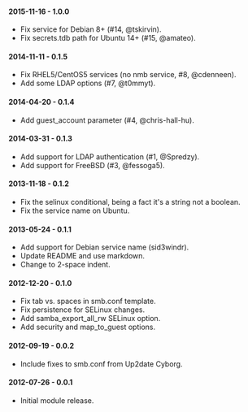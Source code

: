 #### 2015-11-16 - 1.0.0
* Fix service for Debian 8+ (#14, @tskirvin).
* Fix secrets.tdb path for Ubuntu 14+ (#15, @amateo).

#### 2014-11-11 - 0.1.5
* Fix RHEL5/CentOS5 services (no nmb service, #8, @cdenneen).
* Add some LDAP options (#7, @t0mmyt).

#### 2014-04-20 - 0.1.4
* Add guest_account parameter (#4, @chris-hall-hu).

#### 2014-03-31 - 0.1.3
* Add support for LDAP authentication (#1, @Spredzy).
* Add support for FreeBSD (#3, @fessoga5).

#### 2013-11-18 - 0.1.2
* Fix the selinux conditional, being a fact it's a string not a boolean.
* Fix the service name on Ubuntu.

#### 2013-05-24 - 0.1.1
* Add support for Debian service name (sid3windr).
* Update README and use markdown.
* Change to 2-space indent.

#### 2012-12-20 - 0.1.0
* Fix tab vs. spaces in smb.conf template.
* Fix persistence for SELinux changes.
* Add samba_export_all_rw SELinux option.
* Add security and map_to_guest options.

#### 2012-09-19 - 0.0.2
* Include fixes to smb.conf from Up2date Cyborg.

#### 2012-07-26 - 0.0.1
* Initial module release.

